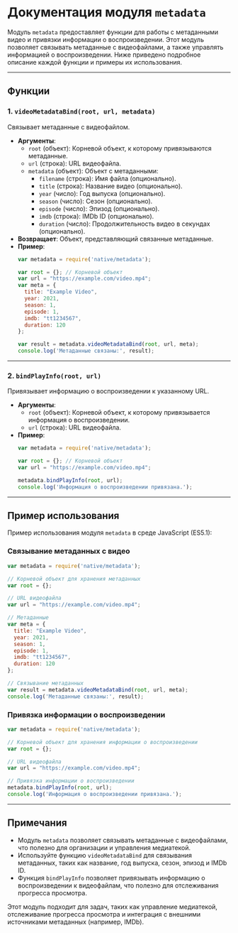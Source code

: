 # Документация модуля `metadata`

Модуль `metadata` предоставляет функции для работы с метаданными видео и привязки информации о воспроизведении. Этот модуль позволяет связывать метаданные с видеофайлами, а также управлять информацией о воспроизведении. Ниже приведено подробное описание каждой функции и примеры их использования.

---

## Функции

### 1. `videoMetadataBind(root, url, metadata)`
Связывает метаданные с видеофайлом.

- **Аргументы**:
  - `root` (объект): Корневой объект, к которому привязываются метаданные.
  - `url` (строка): URL видеофайла.
  - `metadata` (объект): Объект с метаданными:
    - `filename` (строка): Имя файла (опционально).
    - `title` (строка): Название видео (опционально).
    - `year` (число): Год выпуска (опционально).
    - `season` (число): Сезон (опционально).
    - `episode` (число): Эпизод (опционально).
    - `imdb` (строка): IMDb ID (опционально).
    - `duration` (число): Продолжительность видео в секундах (опционально).
- **Возвращает**: Объект, представляющий связанные метаданные.
- **Пример**:
  ```javascript
  var metadata = require('native/metadata');

  var root = {}; // Корневой объект
  var url = "https://example.com/video.mp4";
  var meta = {
    title: "Example Video",
    year: 2021,
    season: 1,
    episode: 1,
    imdb: "tt1234567",
    duration: 120
  };

  var result = metadata.videoMetadataBind(root, url, meta);
  console.log('Метаданные связаны:', result);
  ```

---

### 2. `bindPlayInfo(root, url)`
Привязывает информацию о воспроизведении к указанному URL.

- **Аргументы**:
  - `root` (объект): Корневой объект, к которому привязывается информация о воспроизведении.
  - `url` (строка): URL видеофайла.
- **Пример**:
  ```javascript
  var metadata = require('native/metadata');

  var root = {}; // Корневой объект
  var url = "https://example.com/video.mp4";

  metadata.bindPlayInfo(root, url);
  console.log('Информация о воспроизведении привязана.');
  ```

---

## Пример использования

Пример использования модуля `metadata` в среде JavaScript (ES5.1):

### Связывание метаданных с видео
```javascript
var metadata = require('native/metadata');

// Корневой объект для хранения метаданных
var root = {};

// URL видеофайла
var url = "https://example.com/video.mp4";

// Метаданные
var meta = {
  title: "Example Video",
  year: 2021,
  season: 1,
  episode: 1,
  imdb: "tt1234567",
  duration: 120
};

// Связывание метаданных
var result = metadata.videoMetadataBind(root, url, meta);
console.log('Метаданные связаны:', result);
```

### Привязка информации о воспроизведении
```javascript
var metadata = require('native/metadata');

// Корневой объект для хранения информации о воспроизведении
var root = {};

// URL видеофайла
var url = "https://example.com/video.mp4";

// Привязка информации о воспроизведении
metadata.bindPlayInfo(root, url);
console.log('Информация о воспроизведении привязана.');
```

---

## Примечания

- Модуль `metadata` позволяет связывать метаданные с видеофайлами, что полезно для организации и управления медиатекой.
- Используйте функцию `videoMetadataBind` для связывания метаданных, таких как название, год выпуска, сезон, эпизод и IMDb ID.
- Функция `bindPlayInfo` позволяет привязывать информацию о воспроизведении к видеофайлам, что полезно для отслеживания прогресса просмотра.

Этот модуль подходит для задач, таких как управление медиатекой, отслеживание прогресса просмотра и интеграция с внешними источниками метаданных (например, IMDb).
